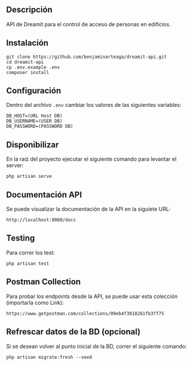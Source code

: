 ## Descripción

API de Dreamit para el control de acceso de personas en edificios.

## Instalación

	git clone https://github.com/benjaminarteaga/dreamit-api.git
	cd dreamit-api
	cp .env.example .env
	composer install

## Configuración

Dentro del archivo `.env` cambiar los valores de las siguientes variables:

	DB_HOST=(URL Host DB)
	DB_USERNAME=(USER DB)
	DB_PASSWORD=(PASSWORD DB)

## Disponibilizar

En la raíz del proyecto ejecutar el siguiente comando para levantar el server:

	php artisan serve

## Documentación API

Se puede visualizar la documentación de la API en la siguiete URL:

	http://localhost:8000/docs

## Testing

Para correr los test:

	php artisan test

## Postman Collection

Para probar los endpoints desde la API, se puede usar esta colección (importarla como Link):

	https://www.getpostman.com/collections/09eb4f3818261fb3ff75

## Refrescar datos de la BD (opcional)

Si se desean volver al punto inicial de la BD, correr el siguiente comando:

	php artisan migrate:fresh --seed